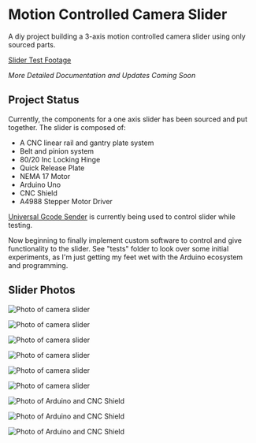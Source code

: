 # Motion Controlled Camera Slider

A diy project building a 3-axis motion controlled camera slider using only sourced parts.

[Slider Test Footage](https://youtu.be/CUi4NhEGpUY)

*More Detailed Documentation and Updates Coming Soon*

## Project Status

Currently, the components for a one axis slider has been sourced and put together. The slider is composed of:

- A CNC linear rail and gantry plate system
- Belt and pinion system
- 80/20 Inc Locking Hinge
- Quick Release Plate
- NEMA 17 Motor
- Arduino Uno
- CNC Shield
- A4988 Stepper Motor Driver

[Universal Gcode Sender](https://winder.github.io/ugs_website/) is currently being used to control slider while testing.

Now beginning to finally implement custom software to control and give functionality to the slider. See "tests" folder to look over some initial experiments, as I'm just getting my feet wet with the Arduino ecosystem and programming.

## Slider Photos

![Photo of camera slider](assets/slider1.jpeg)

![Photo of camera slider](assets/slider2.jpeg)

![Photo of camera slider](assets/slider3.jpeg)

![Photo of camera slider](assets/slider4.jpeg)

![Photo of camera slider](assets/slider5.jpeg)

![Photo of camera slider](assets/slider6.jpeg)

![Photo of Arduino and CNC Shield](assets/arduino1.jpeg)

![Photo of Arduino and CNC Shield](assets/arduino2.jpeg)

![Photo of Arduino and CNC Shield](assets/arduino3.jpeg)
